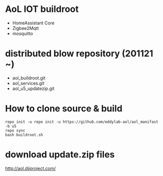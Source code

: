 # AoL IOT buildroot

- HomeAssistant Core
- Zigbee2Mqtt
- mosquitto

# distributed blow repository (201121 ~)

- aol_buildroot.git
- aol_services.git
- aol_u5_updatezip.git

# How to clone source & build

```
repo init -u repo init -u https://github.com/eddylab-aol/aol_manifast -b u5
repo sync
bash buildroot.sh
```

# download update.zip files

http://aol.djjproject.com/
